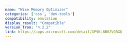 ```yaml
---
name: "Wise Memory Optimizer"
categories: ['oss', 'dev-tools']
compatibility: emulation
display_result: "Compatible"
version_from: "4.2.2"
link: https://apps.microsoft.com/detail/XP9KL8B0ZVQBXQ
---
```

